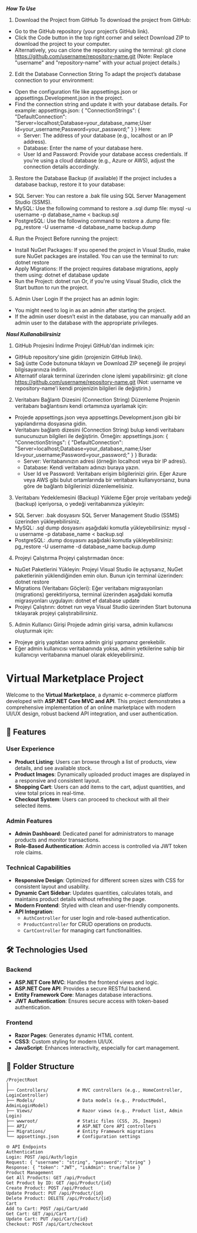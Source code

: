 ***How To Use***
1. Download the Project from GitHub
To download the project from GitHub:
- Go to the GitHub repository (your project’s GitHub link).
- Click the Code button in the top right corner and select Download ZIP to download the project to your computer.
- Alternatively, you can clone the repository using the terminal:
  git clone https://github.com/username/repository-name.git
  (Note: Replace "username" and "repository-name" with your actual project details.)

2. Edit the Database Connection String
To adapt the project’s database connection to your environment:
- Open the configuration file like appsettings.json or appsettings.Development.json in the project.
- Find the connection string and update it with your database details. For example:
  appsettings.json:
  {
    "ConnectionStrings": {
      "DefaultConnection": "Server=localhost;Database=your_database_name;User Id=your_username;Password=your_password;"
    }
  }
  Here:
  - Server: The address of your database (e.g., localhost or an IP address).
  - Database: Enter the name of your database here.
  - User Id and Password: Provide your database access credentials.
  If you're using a cloud database (e.g., Azure or AWS), adjust the connection details accordingly.

3. Restore the Database Backup (if available)
If the project includes a database backup, restore it to your database:
- SQL Server: You can restore a .bak file using SQL Server Management Studio (SSMS).
- MySQL: Use the following command to restore a .sql dump file:
  mysql -u username -p database_name < backup.sql
- PostgreSQL: Use the following command to restore a .dump file:
  pg_restore -U username -d database_name backup.dump

4. Run the Project
Before running the project:
- Install NuGet Packages: If you opened the project in Visual Studio, make sure NuGet packages are installed. You can use the terminal to run:
  dotnet restore
- Apply Migrations: If the project requires database migrations, apply them using:
  dotnet ef database update
- Run the Project:
  dotnet run
  Or, if you're using Visual Studio, click the Start button to run the project.

5. Admin User Login
If the project has an admin login:
- You might need to log in as an admin after starting the project.
- If the admin user doesn’t exist in the database, you can manually add an admin user to the database with the appropriate privileges.

***Nasıl Kullanabilirsiniz***
1. GitHub Projesini İndirme
Projeyi GitHub'dan indirmek için:
- GitHub repository'sine gidin (projenizin GitHub linki).
- Sağ üstte Code butonuna tıklayın ve Download ZIP seçeneği ile projeyi bilgisayarınıza indirin.
- Alternatif olarak terminal üzerinden clone işlemi yapabilirsiniz:
  git clone https://github.com/username/repository-name.git
  (Not: username ve repository-name'i kendi projenizin bilgileri ile değiştirin.)

2. Veritabanı Bağlantı Dizesini (Connection String) Düzenleme
Projenin veritabanı bağlantısını kendi ortamınıza uyarlamak için:
- Projede appsettings.json veya appsettings.Development.json gibi bir yapılandırma dosyasına gidin.
- Veritabanı bağlantı dizesini (Connection String) bulup kendi veritabanı sunucunuzun bilgileri ile değiştirin. Örneğin:
  appsettings.json:
  {
    "ConnectionStrings": {
      "DefaultConnection": "Server=localhost;Database=your_database_name;User Id=your_username;Password=your_password;"
    }
  }
  Burada:
  - Server: Veritabanınızın adresi (örneğin localhost veya bir IP adresi).
  - Database: Kendi veritabanı adınızı buraya yazın.
  - User Id ve Password: Veritabanı erişim bilgilerinizi girin.
  Eğer Azure veya AWS gibi bulut ortamlarında bir veritabanı kullanıyorsanız, buna göre de bağlantı bilgilerinizi düzenlemelisiniz.

3. Veritabanı Yedeklemesini (Backup) Yükleme
Eğer proje veritabanı yedeği (backup) içeriyorsa, o yedeği veritabanınıza yükleyin:
- SQL Server: .bak dosyasını SQL Server Management Studio (SSMS) üzerinden yükleyebilirsiniz.
- MySQL: .sql dump dosyasını aşağıdaki komutla yükleyebilirsiniz:
  mysql -u username -p database_name < backup.sql
- PostgreSQL: .dump dosyasını aşağıdaki komutla yükleyebilirsiniz:
  pg_restore -U username -d database_name backup.dump

4. Projeyi Çalıştırma
Projeyi çalıştırmadan önce:
- NuGet Paketlerini Yükleyin: Projeyi Visual Studio ile açtıysanız, NuGet paketlerinin yüklendiğinden emin olun. Bunun için terminal üzerinden:
  dotnet restore
- Migrations (Veritabanı Göçleri): Eğer veritabanı migrasyonları (migrations) gerektiriyorsa, terminal üzerinden aşağıdaki komutla migrasyonları uygulayın:
  dotnet ef database update
- Projeyi Çalıştırın:
  dotnet run
  veya Visual Studio üzerinden Start butonuna tıklayarak projeyi çalıştırabilirsiniz.

5. Admin Kullanıcı Girişi
Projede admin girişi varsa, admin kullanıcısı oluşturmak için:
- Projeye giriş yaptıktan sonra admin girişi yapmanız gerekebilir.
- Eğer admin kullanıcısı veritabanında yoksa, admin yetkilerine sahip bir kullanıcıyı veritabanına manuel olarak ekleyebilirsiniz.


# Virtual Marketplace Project

Welcome to the **Virtual Marketplace**, a dynamic e-commerce platform developed with **ASP.NET Core MVC and API**. This project demonstrates a comprehensive implementation of an online marketplace with modern UI/UX design, robust backend API integration, and user authentication.

## 🚀 Features

### User Experience
- **Product Listing**: Users can browse through a list of products, view details, and see available stock.
- **Product Images**: Dynamically uploaded product images are displayed in a responsive and consistent layout.
- **Shopping Cart**: Users can add items to the cart, adjust quantities, and view total prices in real-time.
- **Checkout System**: Users can proceed to checkout with all their selected items.

### Admin Features
- **Admin Dashboard**: Dedicated panel for administrators to manage products and monitor transactions.
- **Role-Based Authentication**: Admin access is controlled via JWT token role claims.

### Technical Capabilities
- **Responsive Design**: Optimized for different screen sizes with CSS for consistent layout and usability.
- **Dynamic Cart Sidebar**: Updates quantities, calculates totals, and maintains product details without refreshing the page.
- **Modern Frontend**: Styled with clean and user-friendly components.
- **API Integration**: 
  - `AuthController` for user login and role-based authentication.
  - `ProductController` for CRUD operations on products.
  - `CartController` for managing cart functionalities.

## 🛠️ Technologies Used

### Backend
- **ASP.NET Core MVC**: Handles the frontend views and logic.
- **ASP.NET Core API**: Provides a secure RESTful backend.
- **Entity Framework Core**: Manages database interactions.
- **JWT Authentication**: Ensures secure access with token-based authentication.

### Frontend
- **Razor Pages**: Generates dynamic HTML content.
- **CSS3**: Custom styling for modern UI/UX.
- **JavaScript**: Enhances interactivity, especially for cart management.

## 📂 Folder Structure

```plaintext
/ProjectRoot
│
├── Controllers/           # MVC controllers (e.g., HomeController, LoginController)
├── Models/                # Data models (e.g., ProductModel, AdminLoginModel)
├── Views/                 # Razor views (e.g., Product list, Admin Login)
├── wwwroot/               # Static files (CSS, JS, Images)
├── API/                   # ASP.NET Core API controllers
├── Migrations/            # Entity Framework migrations
└── appsettings.json       # Configuration settings

🌐 API Endpoints
Authentication
Login: POST /api/Auth/login
Request: { "username": "string", "password": "string" }
Response: { "token": "JWT", "isAdmin": true/false }
Product Management
Get All Products: GET /api/Product
Get Product by ID: GET /api/Product/{id}
Create Product: POST /api/Product
Update Product: PUT /api/Product/{id}
Delete Product: DELETE /api/Product/{id}
Cart
Add to Cart: POST /api/Cart/add
Get Cart: GET /api/Cart
Update Cart: PUT /api/Cart/{id}
Checkout: POST /api/Cart/checkout

